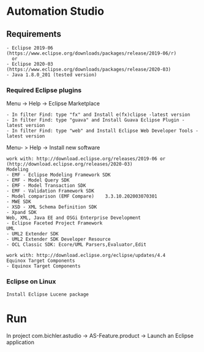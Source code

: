 # Automation Studio

## Requirements
```
- Eclipse 2019-06 (https://www.eclipse.org/downloads/packages/release/2019-06/r)
  or
- Eclipse 2020-03 (https://www.eclipse.org/downloads/packages/release/2020-03)
- Java 1.8.0_201 (tested version)
```
### Required Eclipse plugins

Menu -> Help -> Eclipse Marketplace

```
- In filter Find: type "fx" and Install e(fx)clipse -latest version
- In filter Find: type "guava" and Install Guava Eclipse Plugin -latest version
- In filter Find: type "web" and Install Eclipse Web Developer Tools -latest version
```
Menu- > Help -> Install new software
```
work with: http://download.eclipse.org/releases/2019-06 or (http://download.eclipse.org/releases/2020-03)
Modeling
- EMF - Eclipse Modeling Framework SDK
- EMF - Model Query SDK
- EMF - Model Transaction SDK
- EMF - Validation Framework SDK
- Model comparison (EMF Compare)	3.3.10.202003070301
- MWE SDK 
- XSD - XML Schema Definition SDK
- Xpand SDK
Web, XML, Java EE and OSGi Enterprise Development
- Eclipse Faceted Project Framework
UML
- UML2 Extender SDK
- UML2 Extender SDK Developer Resource
- OCL Classic SDK: Ecore/UML Parsers,Evaluator,Edit
```
```
work with: http://download.eclipse.org/eclipse/updates/4.4
Equinox Target Components
- Equinox Target Components
```
### Eclipse on Linux
```
Install Eclipse Lucene package
```

# Run

In project com.bichler.astudio -> AS-Feature.product -> Launch an Eclipse application
